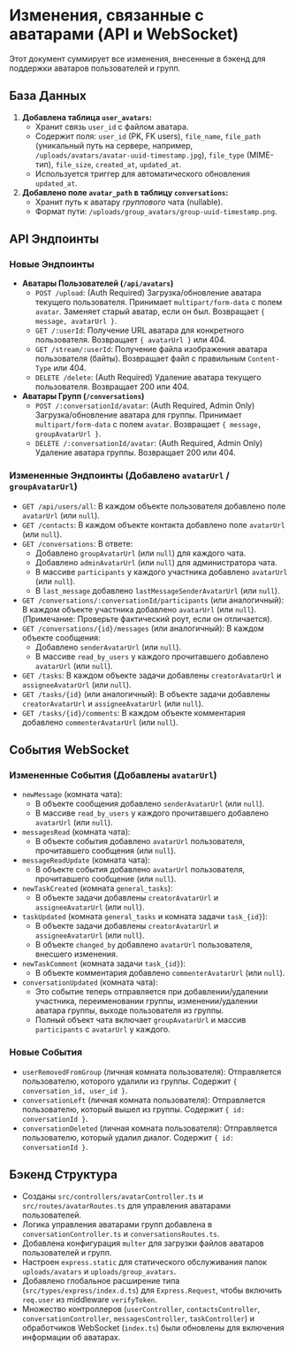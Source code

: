 # Изменения, связанные с аватарами (API и WebSocket)

Этот документ суммирует все изменения, внесенные в бэкенд для поддержки аватаров пользователей и групп.

## База Данных

1.  **Добавлена таблица `user_avatars`:**
    *   Хранит связь `user_id` с файлом аватара.
    *   Содержит поля: `user_id` (PK, FK users), `file_name`, `file_path` (уникальный путь на сервере, например, `/uploads/avatars/avatar-uuid-timestamp.jpg`), `file_type` (MIME-тип), `file_size`, `created_at`, `updated_at`.
    *   Используется триггер для автоматического обновления `updated_at`.
2.  **Добавлено поле `avatar_path` в таблицу `conversations`:**
    *   Хранит путь к аватару *группового* чата (nullable).
    *   Формат пути: `/uploads/group_avatars/group-uuid-timestamp.png`.

## API Эндпоинты

### Новые Эндпоинты

*   **Аватары Пользователей (`/api/avatars`)**
    *   `POST /upload`: (Auth Required) Загрузка/обновление аватара текущего пользователя. Принимает `multipart/form-data` с полем `avatar`. Заменяет старый аватар, если он был. Возвращает `{ message, avatarUrl }`.
    *   `GET /:userId`: Получение URL аватара для конкретного пользователя. Возвращает `{ avatarUrl }` или 404.
    *   `GET /stream/:userId`: Получение файла изображения аватара пользователя (байты). Возвращает файл с правильным `Content-Type` или 404.
    *   `DELETE /delete`: (Auth Required) Удаление аватара текущего пользователя. Возвращает 200 или 404.
*   **Аватары Групп (`/conversations`)**
    *   `POST /:conversationId/avatar`: (Auth Required, Admin Only) Загрузка/обновление аватара для группы. Принимает `multipart/form-data` с полем `avatar`. Возвращает `{ message, groupAvatarUrl }`.
    *   `DELETE /:conversationId/avatar`: (Auth Required, Admin Only) Удаление аватара группы. Возвращает 200 или 404.

### Измененные Эндпоинты (Добавлено `avatarUrl` / `groupAvatarUrl`)

*   `GET /api/users/all`: В каждом объекте пользователя добавлено поле `avatarUrl` (или `null`).
*   `GET /contacts`: В каждом объекте контакта добавлено поле `avatarUrl` (или `null`).
*   `GET /conversations`: В ответе:
    *   Добавлено `groupAvatarUrl` (или `null`) для каждого чата.
    *   Добавлено `adminAvatarUrl` (или `null`) для администратора чата.
    *   В массиве `participants` у каждого участника добавлено `avatarUrl` (или `null`).
    *   В `last_message` добавлено `lastMessageSenderAvatarUrl` (или `null`).
*   `GET /conversations/:conversationId/participants` (или аналогичный): В каждом объекте участника добавлено `avatarUrl` (или `null`). (Примечание: Проверьте фактический роут, если он отличается).
*   `GET /conversations/{id}/messages` (или аналогичный): В каждом объекте сообщения:
    *   Добавлено `senderAvatarUrl` (или `null`).
    *   В массиве `read_by_users` у каждого прочитавшего добавлено `avatarUrl` (или `null`).
*   `GET /tasks`: В каждом объекте задачи добавлены `creatorAvatarUrl` и `assigneeAvatarUrl` (или `null`).
*   `GET /tasks/{id}` (или аналогичный): В объекте задачи добавлены `creatorAvatarUrl` и `assigneeAvatarUrl` (или `null`).
*   `GET /tasks/{id}/comments`: В каждом объекте комментария добавлено `commenterAvatarUrl` (или `null`).

## События WebSocket

### Измененные События (Добавлены `avatarUrl`)

*   `newMessage` (комната чата):
    *   В объекте сообщения добавлено `senderAvatarUrl` (или `null`).
    *   В массиве `read_by_users` у каждого прочитавшего добавлено `avatarUrl` (или `null`).
*   `messagesRead` (комната чата):
    *   В объекте события добавлено `avatarUrl` пользователя, прочитавшего сообщения (или `null`).
*   `messageReadUpdate` (комната чата):
    *   В объекте события добавлено `avatarUrl` пользователя, прочитавшего сообщение (или `null`).
*   `newTaskCreated` (комната `general_tasks`):
    *   В объекте задачи добавлены `creatorAvatarUrl` и `assigneeAvatarUrl` (или `null`).
*   `taskUpdated` (комната `general_tasks` и комната задачи `task_{id}`):
    *   В объекте задачи добавлены `creatorAvatarUrl` и `assigneeAvatarUrl` (или `null`).
    *   В объекте `changed_by` добавлено `avatarUrl` пользователя, внесшего изменения.
*   `newTaskComment` (комната задачи `task_{id}`):
    *   В объекте комментария добавлено `commenterAvatarUrl` (или `null`).
*   `conversationUpdated` (комната чата):
    *   Это событие теперь отправляется при добавлении/удалении участника, переименовании группы, изменении/удалении аватара группы, выходе пользователя из группы.
    *   Полный объект чата включает `groupAvatarUrl` и массив `participants` с `avatarUrl` у каждого.

### Новые События

*   `userRemovedFromGroup` (личная комната пользователя): Отправляется пользователю, которого удалили из группы. Содержит `{ conversation_id, user_id }`.
*   `conversationLeft` (личная комната пользователя): Отправляется пользователю, который вышел из группы. Содержит `{ id: conversationId }`.
*   `conversationDeleted` (личная комната пользователя): Отправляется пользователю, который удалил диалог. Содержит `{ id: conversationId }`.

## Бэкенд Структура

*   Созданы `src/controllers/avatarController.ts` и `src/routes/avatarRoutes.ts` для управления аватарами пользователей.
*   Логика управления аватарами групп добавлена в `conversationController.ts` и `conversationsRoutes.ts`.
*   Добавлена конфигурация `multer` для загрузки файлов аватаров пользователей и групп.
*   Настроен `express.static` для статического обслуживания папок `uploads/avatars` и `uploads/group_avatars`.
*   Добавлено глобальное расширение типа (`src/types/express/index.d.ts`) для `Express.Request`, чтобы включить `req.user` из middleware `verifyToken`.
*   Множество контроллеров (`userController`, `contactsController`, `conversationController`, `messagesController`, `taskController`) и обработчиков WebSocket (`index.ts`) были обновлены для включения информации об аватарах. 